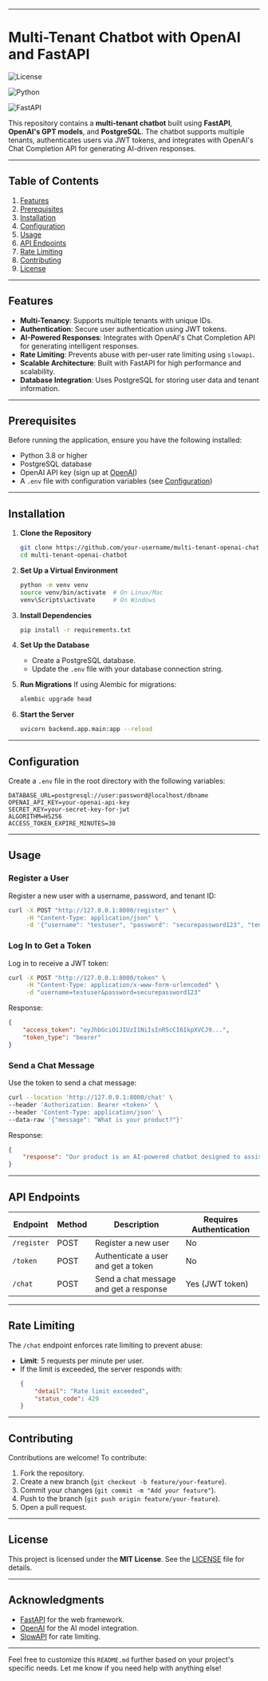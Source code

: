 
---

# Multi-Tenant Chatbot with OpenAI and FastAPI

![License](https://img.shields.io/badge/license-MIT-blue.svg) 

![Python](https://img.shields.io/badge/python-3.8%20|%203.9%20|%203.10-blue) 

![FastAPI](https://img.shields.io/badge/FastAPI-latest-green)

This repository contains a **multi-tenant chatbot** built using **FastAPI**, **OpenAI's GPT models**, and **PostgreSQL**. The chatbot supports multiple tenants, authenticates users via JWT tokens, and integrates with OpenAI's Chat Completion API for generating AI-driven responses.

---

## Table of Contents

1. [Features](#features)
2. [Prerequisites](#prerequisites)
3. [Installation](#installation)
4. [Configuration](#configuration)
5. [Usage](#usage)
6. [API Endpoints](#api-endpoints)
7. [Rate Limiting](#rate-limiting)
8. [Contributing](#contributing)
9. [License](#license)

---

## Features

- **Multi-Tenancy**: Supports multiple tenants with unique IDs.
- **Authentication**: Secure user authentication using JWT tokens.
- **AI-Powered Responses**: Integrates with OpenAI's Chat Completion API for generating intelligent responses.
- **Rate Limiting**: Prevents abuse with per-user rate limiting using `slowapi`.
- **Scalable Architecture**: Built with FastAPI for high performance and scalability.
- **Database Integration**: Uses PostgreSQL for storing user data and tenant information.

---

## Prerequisites

Before running the application, ensure you have the following installed:

- Python 3.8 or higher
- PostgreSQL database
- OpenAI API key (sign up at [OpenAI](https://platform.openai.com/))
- A `.env` file with configuration variables (see [Configuration](#configuration))

---

## Installation

1. **Clone the Repository**
   ```bash
   git clone https://github.com/your-username/multi-tenant-openai-chatbot.git
   cd multi-tenant-openai-chatbot
   ```

2. **Set Up a Virtual Environment**
   ```bash
   python -m venv venv
   source venv/bin/activate  # On Linux/Mac
   venv\Scripts\activate     # On Windows
   ```

3. **Install Dependencies**
   ```bash
   pip install -r requirements.txt
   ```

4. **Set Up the Database**
   - Create a PostgreSQL database.
   - Update the `.env` file with your database connection string.

5. **Run Migrations**
   If using Alembic for migrations:
   ```bash
   alembic upgrade head
   ```

6. **Start the Server**
   ```bash
   uvicorn backend.app.main:app --reload
   ```

---

## Configuration

Create a `.env` file in the root directory with the following variables:

```env
DATABASE_URL=postgresql://user:password@localhost/dbname
OPENAI_API_KEY=your-openai-api-key
SECRET_KEY=your-secret-key-for-jwt
ALGORITHM=HS256
ACCESS_TOKEN_EXPIRE_MINUTES=30
```

---

## Usage

### Register a User
Register a new user with a username, password, and tenant ID:
```bash
curl -X POST "http://127.0.0.1:8000/register" \
     -H "Content-Type: application/json" \
     -d '{"username": "testuser", "password": "securepassword123", "tenant_id": "tenant_1"}'
```

### Log In to Get a Token
Log in to receive a JWT token:
```bash
curl -X POST "http://127.0.0.1:8000/token" \
     -H "Content-Type: application/x-www-form-urlencoded" \
     -d "username=testuser&password=securepassword123"
```

Response:
```json
{
    "access_token": "eyJhbGciOiJIUzI1NiIsInR5cCI6IkpXVCJ9...",
    "token_type": "bearer"
}
```

### Send a Chat Message
Use the token to send a chat message:
```bash
curl --location 'http://127.0.0.1:8000/chat' \
--header 'Authorization: Bearer <token>' \
--header 'Content-Type: application/json' \
--data-raw '{"message": "What is your product?"}'
```

Response:
```json
{
    "response": "Our product is an AI-powered chatbot designed to assist users."
}
```

---

## API Endpoints

| Endpoint       | Method | Description                          | Requires Authentication |
|----------------|--------|--------------------------------------|-------------------------|
| `/register`    | POST   | Register a new user                  | No                      |
| `/token`       | POST   | Authenticate a user and get a token  | No                      |
| `/chat`        | POST   | Send a chat message and get a response | Yes (JWT token)       |

---

## Rate Limiting

The `/chat` endpoint enforces rate limiting to prevent abuse:
- **Limit**: 5 requests per minute per user.
- If the limit is exceeded, the server responds with:
  ```json
  {
      "detail": "Rate limit exceeded",
      "status_code": 429
  }
  ```

---

## Contributing

Contributions are welcome! To contribute:
1. Fork the repository.
2. Create a new branch (`git checkout -b feature/your-feature`).
3. Commit your changes (`git commit -m "Add your feature"`).
4. Push to the branch (`git push origin feature/your-feature`).
5. Open a pull request.

---

## License

This project is licensed under the **MIT License**. See the [LICENSE](LICENSE) file for details.

---

## Acknowledgments

- [FastAPI](https://fastapi.tiangolo.com/) for the web framework.
- [OpenAI](https://platform.openai.com/) for the AI model integration.
- [SlowAPI](https://github.com/laurentS/slowapi) for rate limiting.

---

Feel free to customize this `README.md` further based on your project's specific needs. Let me know if you need help with anything else!